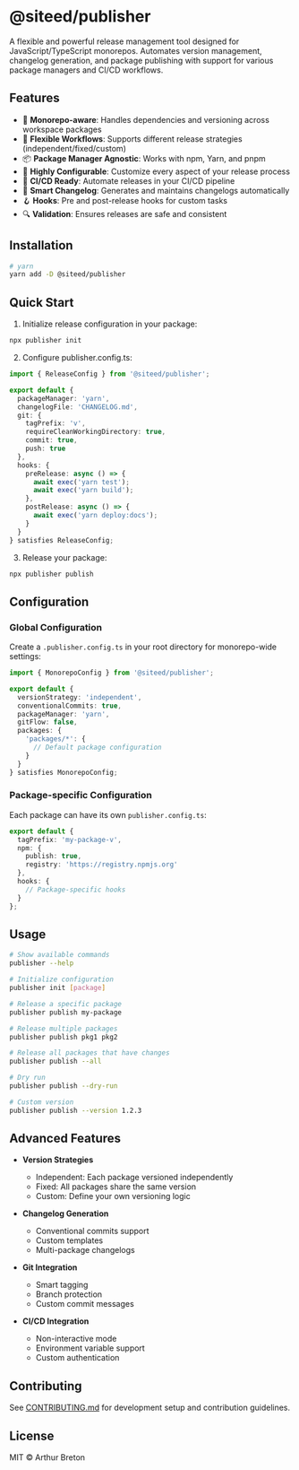 # @siteed/publisher

A flexible and powerful release management tool designed for JavaScript/TypeScript monorepos. Automates version management, changelog generation, and package publishing with support for various package managers and CI/CD workflows.

## Features

- 🎯 **Monorepo-aware**: Handles dependencies and versioning across workspace packages
- 🔄 **Flexible Workflows**: Supports different release strategies (independent/fixed/custom)
- 📦 **Package Manager Agnostic**: Works with npm, Yarn, and pnpm
- 🔧 **Highly Configurable**: Customize every aspect of your release process
- 🤖 **CI/CD Ready**: Automate releases in your CI/CD pipeline
- 📝 **Smart Changelog**: Generates and maintains changelogs automatically
- 🪝 **Hooks**: Pre and post-release hooks for custom tasks
- 🔍 **Validation**: Ensures releases are safe and consistent

## Installation

```bash
# yarn
yarn add -D @siteed/publisher
```

## Quick Start

1. Initialize release configuration in your package:
```bash
npx publisher init
```

2. Configure publisher.config.ts:
```typescript
import { ReleaseConfig } from '@siteed/publisher';

export default {
  packageManager: 'yarn',
  changelogFile: 'CHANGELOG.md',
  git: {
    tagPrefix: 'v',
    requireCleanWorkingDirectory: true,
    commit: true,
    push: true
  },
  hooks: {
    preRelease: async () => {
      await exec('yarn test');
      await exec('yarn build');
    },
    postRelease: async () => {
      await exec('yarn deploy:docs');
    }
  }
} satisfies ReleaseConfig;
```

3. Release your package:
```bash
npx publisher publish
```

## Configuration

### Global Configuration
Create a `.publisher.config.ts` in your root directory for monorepo-wide settings:

```typescript
import { MonorepoConfig } from '@siteed/publisher';

export default {
  versionStrategy: 'independent',
  conventionalCommits: true,
  packageManager: 'yarn',
  gitFlow: false,
  packages: {
    'packages/*': {
      // Default package configuration
    }
  }
} satisfies MonorepoConfig;
```

### Package-specific Configuration
Each package can have its own `publisher.config.ts`:

```typescript
export default {
  tagPrefix: 'my-package-v',
  npm: {
    publish: true,
    registry: 'https://registry.npmjs.org'
  },
  hooks: {
    // Package-specific hooks
  }
};
```

## Usage

```bash
# Show available commands
publisher --help

# Initialize configuration
publisher init [package]

# Release a specific package
publisher publish my-package

# Release multiple packages
publisher publish pkg1 pkg2

# Release all packages that have changes
publisher publish --all

# Dry run
publisher publish --dry-run

# Custom version
publisher publish --version 1.2.3
```

## Advanced Features

- **Version Strategies**
  - Independent: Each package versioned independently
  - Fixed: All packages share the same version
  - Custom: Define your own versioning logic

- **Changelog Generation**
  - Conventional commits support
  - Custom templates
  - Multi-package changelogs

- **Git Integration**
  - Smart tagging
  - Branch protection
  - Custom commit messages

- **CI/CD Integration**
  - Non-interactive mode
  - Environment variable support
  - Custom authentication

## Contributing

See [CONTRIBUTING.md](./CONTRIBUTING.md) for development setup and contribution guidelines.

## License

MIT © Arthur Breton
